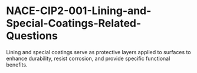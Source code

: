 # NACE-CIP2-001-Lining-and-Special-Coatings-Related-Questions
Lining and special coatings serve as protective layers applied to surfaces to enhance durability, resist corrosion, and provide specific functional benefits.
